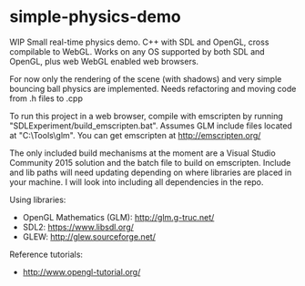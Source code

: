 # simple-physics-demo
WIP Small real-time physics demo. C++ with SDL and OpenGL, cross compilable to WebGL. Works on any OS supported by both SDL and OpenGL, plus web WebGL enabled web browsers.

For now only the rendering of the scene (with shadows) and very simple bouncing ball physics are implemented.
Needs refactoring and moving code from .h files to .cpp

To run this project in a web browser, compile with emscripten by running "SDLExperiment/build_emscripten.bat". Assumes GLM include files located at "C:\Tools\glm".
You can get emscripten at http://emscripten.org/

The only included build mechanisms at the moment are a Visual Studio Community 2015 solution and the batch file to build on emscripten. Include and lib paths will need updating depending on where libraries are placed in your machine. I will look into including all dependencies in the repo.

Using libraries:
+ OpenGL Mathematics (GLM): http://glm.g-truc.net/
+ SDL2: https://www.libsdl.org/
+ GLEW: http://glew.sourceforge.net/

Reference tutorials:
+ http://www.opengl-tutorial.org/